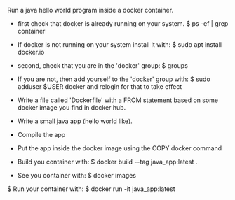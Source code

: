 
Run a java hello world program inside a docker container.

* first check that docker is already running on your system.
	$ ps -ef | grep container

* If docker is not running on your system install it with:
	$ sudo apt install docker.io

* second, check that you are in the 'docker' group:
	$ groups

* If you are not, then add yourself to the 'docker' group with:
	$ sudo adduser $USER docker
	and relogin for that to take effect

* Write a file called 'Dockerfile' with a FROM statement based
	on some docker image you find in docker hub.

* Write a small java app (hello world like).

* Compile the app

* Put the app inside the docker image using the COPY docker command

* Build you container with:
	$ docker build --tag java_app:latest .

* See you container with:
	$ docker images

$ Run your container with:
	$ docker run -it java_app:latest 
